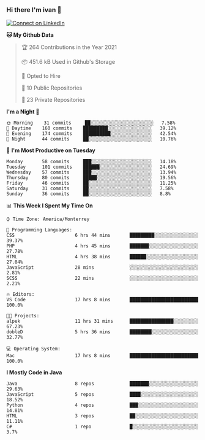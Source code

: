 ### Hi there I'm ivan 👋
[![Connect on LinkedIn](https://img.shields.io/badge/--linkedin?label=LinkedIn&logo=LinkedIn&style=social)](https://www.linkedin.com/in/ivanjtm)
<!--START_SECTION:waka-->
**🐱 My Github Data** 

> 🏆 264 Contributions in the Year 2021
 > 
> 📦 451.6 kB Used in Github's Storage 
 > 
> 💼 Opted to Hire
 > 
> 📜 10 Public Repositories 
 > 
> 🔑 23 Private Repositories  
 > 
**I'm a Night 🦉** 

```text
🌞 Morning    31 commits     ██░░░░░░░░░░░░░░░░░░░░░░░   7.58% 
🌆 Daytime    160 commits    █████████░░░░░░░░░░░░░░░░   39.12% 
🌃 Evening    174 commits    ██████████░░░░░░░░░░░░░░░   42.54% 
🌙 Night      44 commits     ██░░░░░░░░░░░░░░░░░░░░░░░   10.76%

```
📅 **I'm Most Productive on Tuesday** 

```text
Monday       58 commits     ███░░░░░░░░░░░░░░░░░░░░░░   14.18% 
Tuesday      101 commits    ██████░░░░░░░░░░░░░░░░░░░   24.69% 
Wednesday    57 commits     ███░░░░░░░░░░░░░░░░░░░░░░   13.94% 
Thursday     80 commits     █████░░░░░░░░░░░░░░░░░░░░   19.56% 
Friday       46 commits     ██░░░░░░░░░░░░░░░░░░░░░░░   11.25% 
Saturday     31 commits     ██░░░░░░░░░░░░░░░░░░░░░░░   7.58% 
Sunday       36 commits     ██░░░░░░░░░░░░░░░░░░░░░░░   8.8%

```


📊 **This Week I Spent My Time On** 

```text
⌚︎ Time Zone: America/Monterrey

💬 Programming Languages: 
CSS                      6 hrs 44 mins       █████████░░░░░░░░░░░░░░░░   39.37% 
PHP                      4 hrs 45 mins       ███████░░░░░░░░░░░░░░░░░░   27.78% 
HTML                     4 hrs 38 mins       ██████░░░░░░░░░░░░░░░░░░░   27.04% 
JavaScript               28 mins             ░░░░░░░░░░░░░░░░░░░░░░░░░   2.81% 
SCSS                     22 mins             ░░░░░░░░░░░░░░░░░░░░░░░░░   2.21%

🔥 Editors: 
VS Code                  17 hrs 8 mins       █████████████████████████   100.0%

🐱‍💻 Projects: 
alpek                    11 hrs 31 mins      ████████████████░░░░░░░░░   67.23% 
dobleD                   5 hrs 36 mins       ████████░░░░░░░░░░░░░░░░░   32.77%

💻 Operating System: 
Mac                      17 hrs 8 mins       █████████████████████████   100.0%

```

**I Mostly Code in Java** 

```text
Java                     8 repos             ███████░░░░░░░░░░░░░░░░░░   29.63% 
JavaScript               5 repos             ████░░░░░░░░░░░░░░░░░░░░░   18.52% 
Python                   4 repos             ███░░░░░░░░░░░░░░░░░░░░░░   14.81% 
HTML                     3 repos             ██░░░░░░░░░░░░░░░░░░░░░░░   11.11% 
C#                       1 repo              █░░░░░░░░░░░░░░░░░░░░░░░░   3.7%

```



<!--END_SECTION:waka-->

<!--
<p align="center">
  <img src ="https://github-readme-stats.vercel.app/api?username=ivanjtm&show_icons=true&count_private=true&theme=default&hide_border=true&include_all_commits=true?count_private=true">
  <img src ="https://github-readme-stats.vercel.app/api/top-langs/?username=ivanjtm&layout=compact&hide_border=true&langs_count=50">
  <img src="https://github-readme-stats.vercel.app/api/wakatime?username=ivanjtm&hide_border=true"> 
</p>
-->

